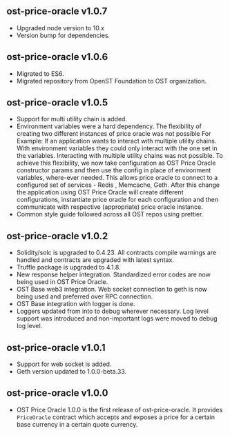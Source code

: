 ## ost-price-oracle v1.0.7
- Upgraded node version to 10.x
- Version bump for dependencies.

## ost-price-oracle v1.0.6
- Migrated to ES6.
- Migrated repository from OpenST Foundation to OST organization.

## ost-price-oracle v1.0.5
- Support for multi utility chain is added.
- Environment variables were a hard dependency. The flexibility of creating two different instances of price oracle was not 
  possible For Example: If an application wants to interact with multiple utility chains. With environment variables 
  they could only interact with the one set in the variables. Interacting with multiple utility chains was not possible.
  To achieve this flexibility, we now take configuration as OST Price Oracle constructor params and then use the config 
  in place of environment variables, where-ever needed. This allows price oracle  to connect to a configured set of services - Redis , Memcache, Geth. 
  After this change the application using OST Price Oracle will create different configurations, instantiate price oracle for 
  each configuration and then communicate with respective (appropriate) price oracle instance. 
- Common style guide followed across all OST repos using prettier.

## ost-price-oracle v1.0.2
- Solidity/solc is upgraded to 0.4.23. All contracts compile warnings are handled and contracts are upgraded with latest syntax. 
- Truffle package is upgraded to 4.1.8.
- New response helper integration. Standardized error codes are now being used in OST Price Oracle.
- OST Base web3 integration. Web socket connection to geth is now being used and preferred over RPC connection.
- OST Base integration with logger is done.
- Loggers updated from into to debug wherever necessary. Log level support was introduced and non-important logs were moved to debug log level.

## ost-price-oracle v1.0.1
- Support for web socket is added.
- Geth version updated to 1.0.0-beta.33.

## ost-price-oracle v1.0.0
- OST Price Oracle 1.0.0 is the first release of ost-price-oracle. It provides `PriceOracle` contract which accepts and exposes a price for a certain base currency in a certain quote currency.
